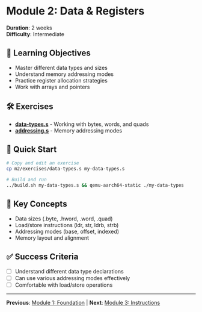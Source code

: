 # Module 2: Data & Registers

**Duration**: 2 weeks  
**Difficulty**: Intermediate

## 🎯 Learning Objectives

- Master different data types and sizes
- Understand memory addressing modes
- Practice register allocation strategies
- Work with arrays and pointers

## 🛠️ Exercises

- **[data-types.s](exercises/data-types.s)** - Working with bytes, words, and quads
- **[addressing.s](exercises/addressing.s)** - Memory addressing modes

## 🚀 Quick Start

```bash
# Copy and edit an exercise
cp m2/exercises/data-types.s my-data-types.s

# Build and run
../build.sh my-data-types.s && qemu-aarch64-static ./my-data-types
```

## 📖 Key Concepts

- Data sizes (.byte, .hword, .word, .quad)
- Load/store instructions (ldr, str, ldrb, strb)
- Addressing modes (base, offset, indexed)
- Memory layout and alignment

## ✅ Success Criteria

- [ ] Understand different data type declarations
- [ ] Can use various addressing modes effectively
- [ ] Comfortable with load/store operations

---

**Previous**: [Module 1: Foundation](../m1/) | **Next**: [Module 3: Instructions](../m3/)